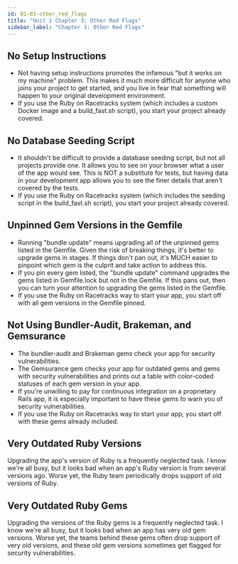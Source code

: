 ```yaml
---
id: 01-03-other_red_flags
title: "Unit 1 Chapter 3: Other Red Flags"
sidebar_label: "Chapter 3: Other Red Flags"
---
```


## No Setup Instructions
* Not having setup instructions promotes the infamous "but it works on my machine" problem.  This makes it much more difficult for anyone who joins your project to get started, and you live in fear that something will happen to your original development environment.
* If you use the Ruby on Racetracks system (which includes a custom Docker image and a build_fast.sh script), you start your project already covered.

## No Database Seeding Script
* It shouldn't be difficult to provide a database seeding script, but not all projects provide one.  It allows you to see on your browser what a user of the app would see.  This is NOT a substitute for tests, but having data in your development app allows you to see the finer details that aren't covered by the tests.
* If you use the Ruby on Racetracks system (which includes the seeding script in the build_fast.sh script), you start your project already covered.

## Unpinned Gem Versions in the Gemfile
* Running "bundle update" means upgrading all of the unpinned gems listed in the Gemfile.  Given the risk of breaking things, it's better to upgrade gems in stages.  If things don't pan out, it's MUCH easier to pinpoint which gem is the culprit and take action to address this.
* If you pin every gem listed, the "bundle update" command upgrades the gems listed in Gemfile.lock but not in the Gemfile.  If this pans out, then you can turn your attention to upgrading the gems listed in the Gemfile.
* If you use the Ruby on Racetracks way to start your app, you start off with all gem versions in the Gemfile pinned.

## Not Using Bundler-Audit, Brakeman, and Gemsurance
* The bundler-audit and Brakeman gems check your app for security vulnerabilities.
* The Gemsurance gem checks your app for outdated gems and gems with security vulnerabilities and prints out a table with color-coded statuses of each gem version in your app.
* If you're unwilling to pay for continuous integration on a proprietary Rails app, it is especially important to have these gems to warn you of security vulnerabilities.
* If you use the Ruby on Racetracks way to start your app, you start off with these gems already included.

## Very Outdated Ruby Versions
Upgrading the app's version of Ruby is a frequently neglected task.  I know we're all busy, but it looks bad when an app's Ruby version is from several versions ago.  Worse yet, the Ruby team periodically drops support of old versions of Ruby.

## Very Outdated Ruby Gems
Upgrading the versions of the Ruby gems is a frequently neglected task.  I know we're all busy, but it looks bad when an app has very old gem versions.  Worse yet, the teams behind these gems often drop support of very old versions, and these old gem versions sometimes get flagged for security vulnerabilities.
